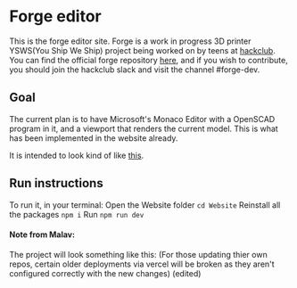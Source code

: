 # Forge editor

This is the forge editor site. Forge is a work in progress 3D printer YSWS(You Ship We Ship) project being worked on by teens at [hackclub](https://hackclub.com). You can find the official forge repository [here](https://github.com/EmperorNumerius/Forge), and if you wish to contribute, you should join the hackclub slack and visit the channel #forge-dev.

## Goal

The current plan is to have Microsoft's Monaco Editor with a OpenSCAD program in it, and a viewport that renders the current model. This is what has been implemented in the website already.

It is intended to look kind of like [this](https://ochafik.com/openscad2/).

## Run instructions

To run it, in your terminal:
Open the Website folder ```cd Website```
Reinstall all the packages ```npm i```
Run ```npm run dev```

#### Note from Malav:
The project will look something like this: (For those updating thier own repos, certain older deployments via vercel will be broken as they aren't configured correctly with the new changes) (edited) 